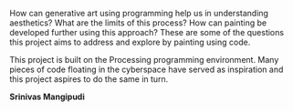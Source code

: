 How can generative art using programming help us in understanding aesthetics? What are the limits of this process? How can painting be developed further using this approach? These are some of the questions this project aims to address and explore by painting using code.

This project is built on the Processing programming environment. Many pieces of code floating in the cyberspace have served as inspiration and this project aspires to do the same in turn.


**Srinivas Mangipudi**
